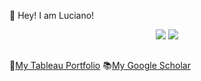 👋 Hey! I am Luciano!

<div align="center">
 <img align=top style="max-width: 100%;" src="https://github-readme-stats.vercel.app/api/top-langs/?username=lucarli&layout=compact" />
 <img align=top style="max-width: 100%;" src="https://github-readme-stats.vercel.app/api?username=lucarli&show_icons=true&include_all_commits=true&hide=prs,issues,contribs&count_private=true" />
</div>
<br>

:construction:[My Tableau Portfolio](https://public.tableau.com/app/profile/luciano.andrade)
:books:[My Google Scholar]()

<!--:man_student: I’m currently working on my UBC data science capabilities certificate. 
-->
<!--
**lucarli/lucarli** is a ✨ _special_ ✨ repository because its `README.md` (this file) appears on your GitHub profile.

Here are some ideas to get you started:

- 🔭 I’m currently working on ...
- 🌱 I’m currently learning ...
- 👯 I’m looking to collaborate on ...
- 🤔 I’m looking for help with ...
- 💬 Ask me about ...
- 📫 How to reach me: ...
- 😄 Pronouns: ...
- ⚡ Fun fact: ...
-->
